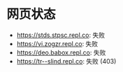 # 网页状态
- https://stds.stpsc.repl.co: 失败
- https://vi.zogzr.repl.co: 失败
- https://deo.babox.repl.co: 失败
- https://tr--slind.repl.co: 失败 (403)
